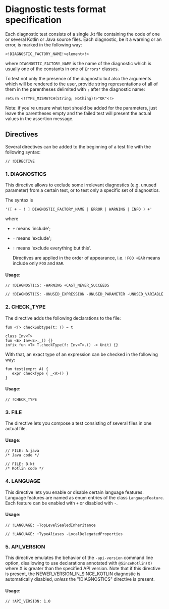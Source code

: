 # Diagnostic tests format specification

Each diagnostic test consists of a single .kt file containing the code of one or several Kotlin or Java source files.
Each diagnostic, be it a warning or an error, is marked in the following way:

    <!DIAGNOSTIC_FACTORY_NAME!>element<!>

where `DIAGNOSTIC_FACTORY_NAME` is the name of the diagnostic which is usually one of the constants in one of `Errors*` classes.

To test not only the presence of the diagnostic but also the arguments which will be rendered to the user, provide string representations of all of them in the parentheses delimited with `;` after the diagnostic name:

    return <!TYPE_MISMATCH(String; Nothing)!>"OK"<!>

Note: if you're unsure what text should be added for the parameters, just leave the parentheses empty and the failed test will present the actual values in the assertion message.

## Directives

Several directives can be added to the beginning of a test file with the following syntax:

    // !DIRECTIVE

### 1. DIAGNOSTICS

This directive allows to exclude some irrelevant diagnostics (e.g. unused parameter) from a certain test, or to test only a specific set of diagnostics.

The syntax is

    '([ + - ! ] DIAGNOSTIC_FACTORY_NAME | ERROR | WARNING | INFO ) +'

  where

* `+` means 'include';
* `-` means 'exclude';
* `!` means 'exclude everything but this'.

  Directives are applied in the order of appearance, i.e. `!FOO +BAR` means include only `FOO` and `BAR`.

#### Usage:

    // !DIAGNOSTICS: -WARNING +CAST_NEVER_SUCCEEDS

    // !DIAGNOSTICS: -UNUSED_EXPRESSION -UNUSED_PARAMETER -UNUSED_VARIABLE


### 2. CHECK_TYPE

The directive adds the following declarations to the file:

    fun <T> checkSubtype(t: T) = t

    class Inv<T>
    fun <E> Inv<E>._() {}
    infix fun <T> T.checkType(f: Inv<T>.() -> Unit) {}

With that, an exact type of an expression can be checked in the following way:

    fun test(expr: A) {
       expr checkType { _<A>() }
    }

#### Usage:

    // !CHECK_TYPE

### 3. FILE

The directive lets you compose a test consisting of several files in one actual file.

#### Usage:

    // FILE: A.java
    /* Java code */

    // FILE: B.kt
    /* Kotlin code */

### 4. LANGUAGE

This directive lets you enable or disable certain language features. Language features are named as enum entries of the class `LanguageFeature`. Each feature can be enabled with `+` or disabled with `-`.

#### Usage:

    // !LANGUAGE: -TopLevelSealedInheritance

    // !LANGUAGE: +TypeAliases -LocalDelegatedProperties

### 5. API_VERSION

This directive emulates the behavior of the `-api-version` command line option, disallowing to use declarations annotated with `@SinceKotlin(X)` where X is greater than the specified API version.
Note that if this directive is present, the NEWER_VERSION_IN_SINCE_KOTLIN diagnostic is automatically disabled, _unless_ the "!DIAGNOSTICS" directive is present.

#### Usage:

    // !API_VERSION: 1.0
